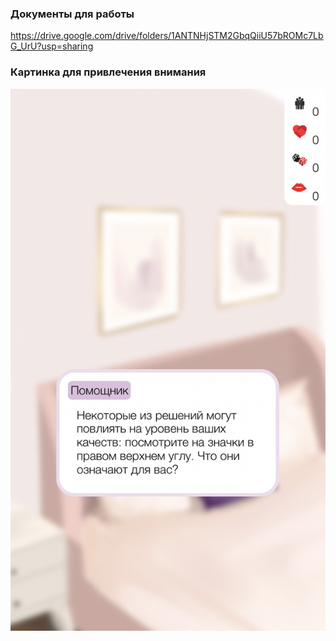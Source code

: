 ### Документы для работы
https://drive.google.com/drive/folders/1ANTNHjSTM2GbqQiiU57bROMc7LbG_UrU?usp=sharing

### Картинка для привлечения внимания

[![true](https://github.com/iomakarov/lovestory/blob/main/2021-09-25.png?raw=true "true")](https://github.com/iomakarov/lovestory/blob/main/2021-09-25.png?raw=true "true")
